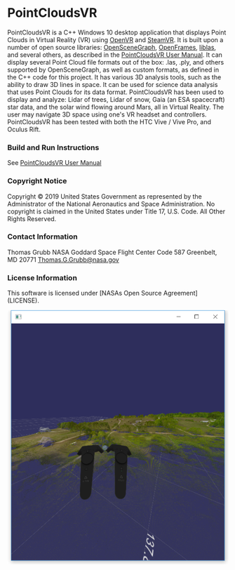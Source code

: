 # PointCloudsVR
PointCloudsVR is a C++ Windows 10 desktop application that displays Point Clouds in Virtual Reality (VR) using [OpenVR](https://github.com/ValveSoftware/openvr) and [SteamVR](https://store.steampowered.com/steamvr).  It is built upon a number of open source libraries: [OpenSceneGraph](http://www.openscenegraph.org/), [OpenFrames](https://github.com/ravidavi/OpenFrames), [liblas](https://liblas.org/), and several others, as described in the [PointCloudsVR User Manual](doc/PointCloudsVR_User_Manual.pdf).  It can display several Point Cloud file formats out of the box: .las, .ply, and others supported by OpenSceneGraph, as well as custom formats, as defined in the C++ code for this project.  It has various 3D analysis tools, such as the ability to draw 3D lines in space.  It can be used for science data analysis that uses Point Clouds for its data format.  PointCloudsVR has been used to display and analyze: Lidar of trees, Lidar of snow, Gaia (an ESA spacecraft) star data, and the solar wind flowing around Mars, all in Virtual Reality.  The user may navigate 3D space using one's VR headset and controllers. PointCloudsVR has been tested with both the HTC Vive / Vive Pro, and Oculus Rift.

### Build and Run Instructions
See [PointCloudsVR User Manual](doc/PointCloudsVR_User_Manual.pdf)

### Copyright Notice
Copyright © 2019 United States Government as represented by the Administrator of
the National Aeronautics and Space Administration. No copyright is claimed in the
United States under Title 17, U.S. Code. All Other Rights Reserved.

### Contact Information
Thomas Grubb
NASA Goddard Space Flight Center
Code 587
Greenbelt, MD 20771
Thomas.G.Grubb@nasa.gov

### License Information

This software is licensed under [NASAs Open Source Agreement] (LICENSE).

![Sample VR Screenshot](data/images/Screenshot%202017-12-12%2016.21.59.png "Sample VR Screenshot")
